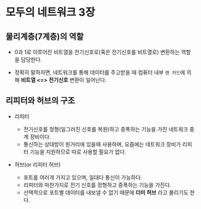 # 모두의 네트워크 3장

## 물리계층(7계층)의 역할

- 0과 1로 이루어진 비트열을 전기신호로(혹은 전기신호를 비트열로) 변환하는 역할을 담당한다.

- 정확히 말하자면, 네트워크를 통해 데이터를 주고받을 때 컴퓨터 내부 `랜 카드`에 의해 **비트열 <=> 전기신호** 변환이 일어난다.

## 리피터와 허브의 구조

- 리피터

  - 전기신호를 정형(일그러진 신호를 복원)하고 증폭하는 기능을 가진 네트워크 중계 장비이다.
  - 통신하는 상대방이 원거리에 있을때 사용하며, 요즘에는 네트워크 장비가 리피터 기능을 지원하므로 따로 사용할 필요가 없다.

- 허브(or 리피터 허브)
  - 포트를 여러개 가지고 있으며, 일대다 통신이 가능하다.
  - 리피터와 마찬가지로 전기 신호를 정형하고 증폭하는 기능을 가진다.
  - 선택적으로 포트별 데이터를 내보낼 수 없기 때문에 **더미 허브** 라고 불리기도 한다.
